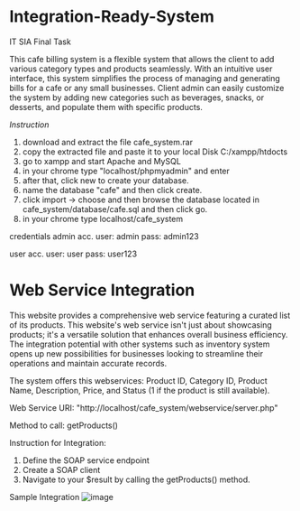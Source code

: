 # Integration-Ready-System
IT SIA Final Task 

This cafe billing system is a flexible system that allows the client to add various category types and products seamlessly. With an intuitive user interface, this system simplifies the process of managing and generating bills for a cafe or any small businesses. Client admin can easily customize the system by adding new categories such as beverages, snacks, or desserts, and populate them with specific products.

*Instruction*
1. download and extract the file cafe_system.rar 
2. copy the extracted file and paste it to your local Disk C:/xampp/htdocts
3. go to xampp and start Apache and MySQL
4. in your chrome type "localhost/phpmyadmin" and enter
5. after that, click new to create your database.
6. name the database "cafe" and then click create.
7. click import -> choose and then browse the database located in cafe_system/database/cafe.sql and then click go.
8. in your chrome type localhost/cafe_system

credentials
admin acc.
user: admin
pass: admin123

user acc.
user: user
pass: user123


# Web Service Integration
This website provides a comprehensive web service featuring a curated list of its products. This website's web service isn't just about showcasing products; it's a versatile solution that enhances overall business efficiency. The integration potential with other systems such as inventory system opens up new possibilities for businesses looking to streamline their operations and maintain accurate records.  

The system offers this webservices: Product ID, Category ID, Product Name, Description, Price, and Status (1 if the product is still available).

Web Service URI: "http://localhost/cafe_system/webservice/server.php"

Method to call: getProducts()

Instruction for Integration:
1. Define the SOAP service endpoint
2. Create a SOAP client
3. Navigate to your $result by calling the getProducts() method.

Sample Integration
![image](https://github.com/franieberjame/Integration-Ready-System/assets/147252157/995d6306-727c-46c1-b541-7d08056c6fe5)

